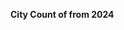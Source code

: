 
<span><span><p dir="auto"><strong>City Count of from 2024</strong></p></span></span><canvas height="0" width="0" style="display: block; box-sizing: border-box; height: 0px; width: 0px;"></canvas>
